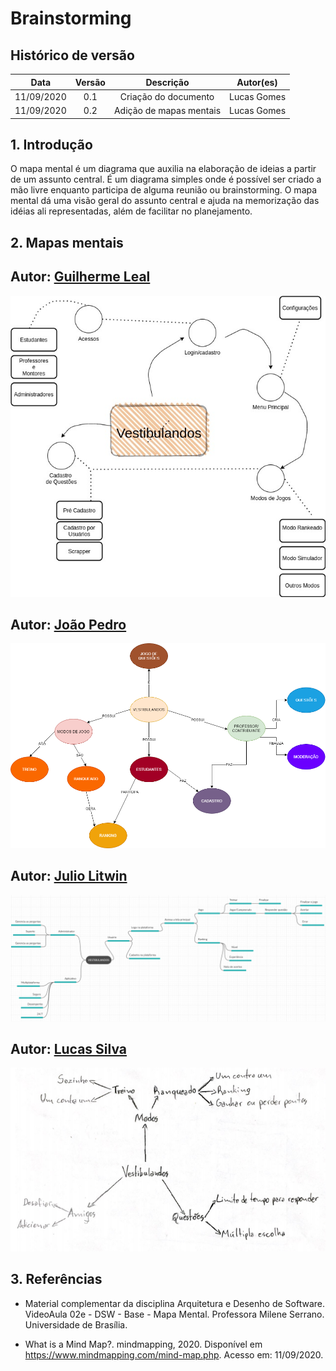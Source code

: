 # Brainstorming

## Histórico de versão
| Data | Versão | Descrição | Autor(es) |
| :--: | :----: | :-------: | :-------: |
| 11/09/2020| 0.1 | Criação do documento | Lucas Gomes |
| 11/09/2020| 0.2 | Adição de mapas mentais | Lucas Gomes |

## 1. Introdução
O mapa mental é um diagrama que auxilia na elaboração de ideias a partir de um assunto central. É um diagrama simples onde é possível ser criado a mão livre enquanto participa de alguma reunião ou brainstorming. O mapa mental dá uma visão geral do assunto central e ajuda na memorização das idéias ali representadas, além de facilitar no planejamento.

## 2. Mapas mentais

## Autor: [Guilherme Leal](https://github.com/gleal17)
![Mapa mental - Guilherme Leal](./img/mapas_mentais/mapa_Guilherme.jpg)

## Autor: [João Pedro](https://github.com/jpmartins201)
![Mapa mental - João Pedro](./img/mapas_mentais/mapa_Joao.png)

## Autor: [Julio Litwin](https://github.com/juliolitwin)
![Mapa mental - Júlio Litwin](./img/mapas_mentais/mapa_Julio.png)

## Autor: [Lucas Silva](https://github.com/lucasgomesgs0)
![Mapa mental - Lucas Silva](./img/mapas_mentais/mapa_Lucas.png)


## 3. Referências
- Material complementar da disciplina Arquitetura e Desenho de Software. VideoAula 02e - DSW - Base - Mapa Mental. Professora Milene Serrano. Universidade de Brasília.

- What is a Mind Map?. mindmapping, 2020. Disponível em https://www.mindmapping.com/mind-map.php. Acesso em: 11/09/2020.